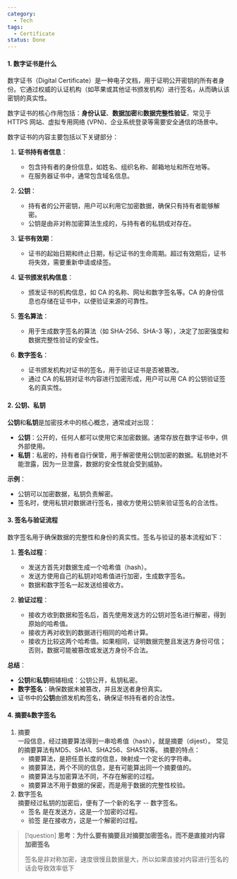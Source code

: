 ```yaml
---
category:
  - Tech
tags:
  - Certificate
status: Done
---
```

#### 1. 数字证书是什么

数字证书（Digital Certificate）是一种电子文档，用于证明公开密钥的所有者身份。它通过权威的认证机构（如苹果或其他证书颁发机构）进行签名，从而确认该密钥的真实性。

数字证书的核心作用包括：**身份认证**、**数据加密**和**数据完整性验证**，常见于 HTTPS 网站、虚拟专用网络 (VPN)、企业系统登录等需要安全通信的场景中。

数字证书的内容主要包括以下关键部分：
1. **证书持有者信息**：
      - 包含持有者的身份信息，如姓名、组织名称、邮箱地址和所在地等。
      - 在服务器证书中，通常包含域名信息。

2. **公钥**：

      - 持有者的公开密钥，用户可以利用它加密数据，确保只有持有者能够解密。
      - 公钥是由非对称加密算法生成的，与持有者的私钥成对存在。

3. **证书有效期**：

      - 证书的起始日期和终止日期，标记证书的生命周期。超过有效期后，证书将失效，需要重新申请或续签。

4. **证书颁发机构信息**：

      - 颁发证书的机构信息，如 CA 的名称、网址和数字签名等。CA 的身份信息也存储在证书中，以便验证来源的可靠性。

5. **签名算法**：

      - 用于生成数字签名的算法（如 SHA-256、SHA-3 等），决定了加密强度和数据完整性验证的安全性。

6. **数字签名**：

      - 证书颁发机构对证书的签名，用于验证证书是否被篡改。
      - 通过 CA 的私钥对证书内容进行加密形成，用户可以用 CA 的公钥验证签名的真实性。

#### 2. 公钥、私钥
**公钥**和**私钥**是加密技术中的核心概念，通常成对出现：
- **公钥**：公开的，任何人都可以使用它来加密数据。通常存放在数字证书中，供外部使用。
- **私钥**：私密的，持有者自行保管，用于解密使用公钥加密的数据。私钥绝对不能泄露，因为一旦泄露，数据的安全性就会受到威胁。

**示例**：
- 公钥可以加密数据，私钥负责解密。
- 签名时，使用私钥对数据进行签名，接收方使用公钥来验证签名的合法性。

#### 3. 签名与验证流程
数字签名用于确保数据的完整性和身份的真实性。签名与验证的基本流程如下：

1. **签名过程**：
   - 发送方首先对数据生成一个哈希值（hash）。
   - 发送方使用自己的私钥对哈希值进行加密，生成数字签名。
   - 数据和数字签名一起发送给接收方。

2. **验证过程**：
   - 接收方收到数据和签名后，首先使用发送方的公钥对签名进行解密，得到原始的哈希值。
   - 接收方再对收到的数据进行相同的哈希计算。
   - 接收方比较这两个哈希值。如果相同，证明数据完整且发送方身份可信；否则，数据可能被篡改或发送方身份不合法。

 **总结**：
- **公钥**和**私钥**相辅相成：公钥公开，私钥私密。
- **数字签名**：确保数据未被篡改，并且发送者身份真实。
- 证书中的**公钥**由颁发机构签名，确保证书持有者的合法性。

#### 4. 摘要&数字签名

1. 摘要  
    一段信息，经过摘要算法得到一串哈希值（hash），就是摘要（dijest）。
    常见的摘要算法有MD5、SHA1、SHA256、SHA512等。
    摘要的特点：
    - 摘要算法，是把任意长度的信息，映射成一个定长的字符串。
    - 摘要算法，两个不同的信息，是有可能算出同一个摘要值的。
    - 摘要算法与加密算法不同，不存在解密的过程。
    - 摘要算法不用于数据的保密，而是用于数据的完整性校验。
2. 数字签名  
    摘要经过私钥的加密后，便有了一个新的名字 -- 数字签名。
	- 签名 是在发送方，这是一个加密的过程。
	- 验签 是在接收方，这是一个解密的过程。


>[!question] **思考：为什么要有摘要且对摘要加密签名，而不是直接对内容加密签名**
>
>签名是非对称加密，速度很慢且数据量大，所以如果直接对内容进行签名的话会导致效率低下

